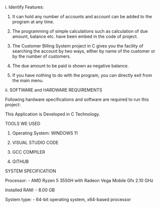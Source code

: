 i.	Identify Features:

1.	It can hold any number of accounts and account can be added to the program at any time.

2.	The programming of simple calculations such as calculation of due amount, balance etc. have been embed in the code of project.

3.	The Customer Billing System project in C gives you the facility of searching the account by two ways, either by name of the customer or by the number of customers.

4.	The due amount to be paid is shown as negative balance.

5.	If you have nothing to do with the program, you can directly exit from the main menu.


ii.	SOFTWARE and HARDWARE REQUIREMENTS 

Following hardware specifications and software are required to run this project:  

This Application is Developed in C Technology. 

TOOLS WE USED

1.	Operating System: WINDOWS 11

2.	VISUAL STUDIO CODE

3.	GCC COMPILER

4.	GITHUB

SYSTEM SPECIFICATION

Processor: - AMD Ryzen 5 3550H with Radeon Vega Mobile Gfx     2.10 GHz

Installed RAM: - 8.00 GB

System type: - 64-bit operating system, x64-based processor

